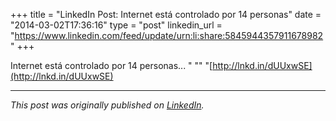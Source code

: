 +++
title = "LinkedIn Post: Internet está controlado por 14 personas"
date = "2014-03-02T17:36:16"
type = "post"
linkedin_url = "https://www.linkedin.com/feed/update/urn:li:share:5845944357911678982"
+++

Internet está controlado por 14 personas... "
""
"[http://lnkd.in/dUUxwSE](http://lnkd.in/dUUxwSE)

---

*This post was originally published on [LinkedIn](https://www.linkedin.com/in/adrianmoreno/recent-activity/all/).*
